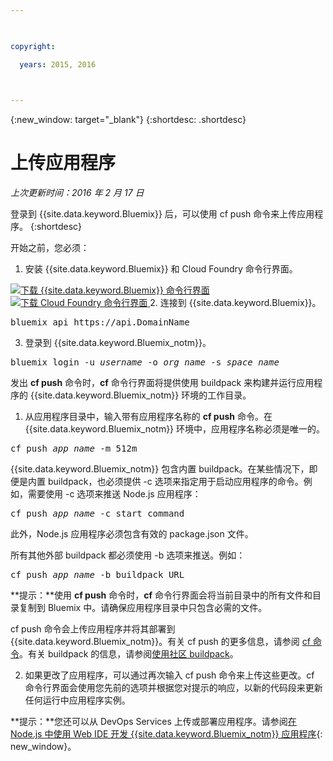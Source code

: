 ```yaml
---

 

copyright:

  years: 2015, 2016

 

---
```


{:new_window: target="_blank"}
{:shortdesc: .shortdesc}

# 上传应用程序
*上次更新时间：2016 年 2 月 17 日*

登录到 {{site.data.keyword.Bluemix}} 后，可以使用 cf push 命令来上传应用程序。
{:shortdesc}

开始之前，您必须：
  1. 安装 {{site.data.keyword.Bluemix}} 和 Cloud Foundry 命令行界面。

  <a class="xref" href="http://clis.ng.bluemix.net/ui/home.html" target="_blank" title="（在新选项卡或窗口中打开）"><img class="image" src="images/btn_bx_commandline.svg" alt="下载 {{site.data.keyword.Bluemix}} 命令行界面" /> </a>  <a class="xref" href="https://github.com/cloudfoundry/cli/releases" target="_blank" title="（在新选项卡或窗口中打开）"><img class="image" src="images/btn_cf_commandline.svg" alt="下载 Cloud Foundry 命令行界面" /> </a>
  2. 连接到 {{site.data.keyword.Bluemix}}。

  <pre class="pre">bluemix api https://api.<span class="keyword" data-hd-keyref="DomainName">DomainName</span></pre>
  
  3. 登录到 {{site.data.keyword.Bluemix_notm}}。

  <pre class="pre">bluemix login -u <var class="keyword varname" data-hd-keyref="user_ID">username</var> -o <var class="keyword varname" data-hd-keyref="org_name">org_name</var> -s <var class="keyword varname" data-hd-keyref="space_name">space_name</var></pre>

发出 **cf push** 命令时，**cf** 命令行界面将提供使用 buildpack 来构建并运行应用程序的 {{site.data.keyword.Bluemix_notm}} 环境的工作目录。

  1. 从应用程序目录中，输入带有应用程序名称的 **cf push** 命令。在 {{site.data.keyword.Bluemix_notm}} 环境中，应用程序名称必须是唯一的。

  
  <pre class="pre">cf push <var class="keyword varname" data-hd-keyref="app_name">app_name</var> -m 512m</pre>
  
  {{site.data.keyword.Bluemix_notm}} 包含内置 buildpack。在某些情况下，即便是内置 buildpack，也必须提供 -c 选项来指定用于启动应用程序的命令。例如，需要使用 -c 选项来推送 Node.js 应用程序：
  
  <pre class="pre">cf push <var class="keyword varname" data-hd-keyref="app_name">app_name</var> -c start_command</pre>
  
  此外，Node.js 应用程序必须包含有效的 package.json 文件。

  所有其他外部 buildpack 都必须使用 -b 选项来推送。例如：

  <pre class="pre">cf push <var class="keyword varname" data-hd-keyref="app_name">app_name</var> -b buildpack_URL</pre>
  
  **提示：**使用 **cf push** 命令时，**cf** 命令行界面会将当前目录中的所有文件和目录复制到 Bluemix 中。请确保应用程序目录中只包含必需的文件。

  cf push 命令会上传应用程序并将其部署到 {{site.data.keyword.Bluemix_notm}}。有关 cf push 的更多信息，请参阅 [cf 命令](../cli/reference/cfcommands/index.html)。有关 buildpack 的信息，请参阅[使用社区 buildpack](../cfapps/byob.html)。

  2. 如果更改了应用程序，可以通过再次输入 cf push 命令来上传这些更改。cf 命令行界面会使用您先前的选项并根据您对提示的响应，以新的代码段来更新任何运行中应用程序实例。


**提示：**您还可以从 DevOps Services 上传或部署应用程序。请参阅[在 Node.js 中使用 Web IDE 开发 {{site.data.keyword.Bluemix_notm}} 应用程序](https://hub.jazz.net/tutorials/devopsweb/){: new_window}。
